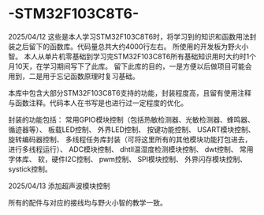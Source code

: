 # -STM32F103C8T6-
2025/04/12
这些是本人学习STM32F103C8T6时，将学习到的知识和函数用法封装之后留下的函数库。代码量总共大约4000行左右。 所使用的开发板为野火小智。
本人从单片机零基础到学习完STM32F103C8T6所有基础知识用时大约时1个月10天，在学习期间写下了此库。
留下此库的目的，一是方便以后做项目可能会用到，二是用于忘记函数原理时复习基础。

本库中包含大部分STM32F103C8T6支持的功能，封装程度高，且留有使用注释与函数注释。代码本人在书写是也进行过一定程度的优化。

封装的功能包括：
常用GPIO模块控制（包括热敏检测器、光敏检测器、蜂鸣器、循迹器等）、
板载LED控制、
外界LED控制、
按键功能控制、
USART模块控制、
旋转编码器控制、
多线程任务库封装（可将这里所有的其他模块功能打包进去，进行多线程运行）、
ADC模块控制、
dhtll温湿度检测模块控制、
dwt控制、
常用字体库、
软，硬件I2C控制、
pwm控制、
SPI模块控制、
外界闪存模块控制、
systick控制。

2025/04/13
添加超声波模块控制

所有的配件与对应的接线均与野火小智的教学一致。

